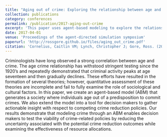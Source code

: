 ```yaml
---
title: "Aging out of crime: Exploring the relationship between age and crime with agent based modeling"
collection: publications
category: conferences
permalink: /publication/2017-aging-out-crime
excerpt: 'This paper uses agent-based modeling to explore the relationship between age and crime, particularly focusing on the phenomenon of aging out of criminal behavior.'
date: 2017-04-01
venue: 'Proceedings of the agent-directed simulation symposium'
paperurl: 'http://rossgore.github.io/files/aging_out_crime.pdf'
citation: 'Cornelius, Caitlin VM; Lynch, Christopher J; Gore, Ross. (2017). "Aging out of crime: Exploring the relationship between age and crime with agent based modeling." <i>Proceedings of the agent-directed simulation symposium</i>. 1-12.'
---
```

Criminologists have long observed a strong correlation between age and crime. The age crime relationship has withstood stringent testing since the 1920’s and repeatedly demonstrated that criminal activity peaks at age seventeen and then gradually declines. These efforts have resulted in the formation of several theories; however, quantitative assessment of these theories are incomplete and fail to fully examine the role of sociological and cultural factors. In this paper, we create an agent-based model (ABM) that generates a society where individuals age out of a predisposition to commit crimes. We also extend the model into a tool for decision makers to gather actionable insight with respect to competing crime reduction policies. Our results demonstrate that modeling crime through an ABM enables decision makers to test the viability of crime-related policies by reducing the uncertainty associated with the potential crime reduction outcomes while examining the effectiveness of resource allocations.